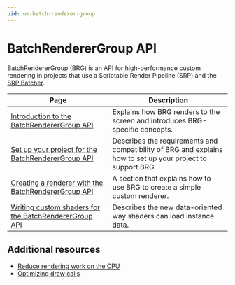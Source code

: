 ```yaml
---
uid: um-batch-renderer-group
---
```


# BatchRendererGroup API

BatchRendererGroup (BRG) is an API for high-performance custom rendering in projects that use a Scriptable Render Pipeline (SRP) and the [SRP Batcher](SRPBatcher.md). 

| **Page**                                                    | **Description**                                              |
| ------------------------------------------------------------ | ------------------------------------------------------------ |
| [Introduction to the BatchRendererGroup API](batch-renderer-group-how.md)     | Explains how BRG renders to the screen and introduces BRG-specific concepts. |
| [Set up your project for the BatchRendererGroup API](batch-renderer-group-getting-started.md) | Describes the requirements and compatibility of BRG and explains how to set up your project to support BRG. |
| [Creating a renderer with the BatchRendererGroup API](batch-renderer-group-creating-a-renderer.md) | A section that explains how to use BRG to create a simple custom renderer. |
| [Writing custom shaders for the BatchRendererGroup API](batch-renderer-group-writing-shaders.md)           | Describes the new data-oriented way shaders can load instance data. |

## Additional resources

* [Reduce rendering work on the CPU](reduce-rendering-work-on-cpu.md)
* [Optimizing draw calls](reduce-draw-calls-landing-hdrp.md)

